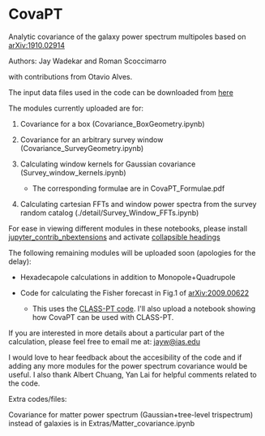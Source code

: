 # CovaPT
Analytic covariance of the galaxy power spectrum multipoles based on [arXiv:1910.02914](https://arxiv.org/abs/1910.02914)

Authors: Jay Wadekar and Roman Scoccimarro

with contributions from Otavio Alves.

The input data files used in the code can be downloaded from
[here](https://drive.google.com/drive/folders/1bWKfUaIXcC1n-2hk9KtKhqukxTH1379i?usp=sharing)

The modules currently uploaded are for:

1. Covariance for a box (Covariance_BoxGeometry.ipynb)

2. Covariance for an arbitrary survey window (Covariance_SurveyGeometry.ipynb)

3. Calculating window kernels for Gaussian covariance (Survey_window_kernels.ipynb)
   - The corresponding formulae are in CovaPT_Formulae.pdf
   
4. Calculating cartesian FFTs and window power spectra from the survey random catalog (./detail/Survey_Window_FFTs.ipynb)

For ease in viewing different modules in these notebooks, please install [jupyter_contrib_nbextensions](https://jupyter-contrib-nbextensions.readthedocs.io/en/latest/install.html) and activate [collapsible headings](https://jupyter-contrib-nbextensions.readthedocs.io/en/latest/nbextensions/collapsible_headings/readme.html)

The following remaining modules will be uploaded soon (apologies for the delay):
  
* Hexadecapole calculations in addition to Monopole+Quadrupole

* Code for calculating the Fisher forecast in Fig.1 of [arXiv:2009.00622](https://arxiv.org/abs/2009.00622)
    - This uses the [CLASS-PT code](https://github.com/Michalychforever/CLASS-PT). I'll also upload a notebook showing how CovaPT can be used with CLASS-PT.

If you are interested in more details about a particular part of the calculation, please feel free to email me at: jayw@ias.edu

I would love to hear feedback about the accesibility of the code and if adding any more modules for the power spectrum covariance would be useful. I also thank Albert Chuang, Yan Lai for helpful comments related to the code.

Extra codes/files:

Covariance for matter power spectrum (Gaussian+tree-level trispectrum) instead of galaxies is in Extras/Matter_covariance.ipynb


